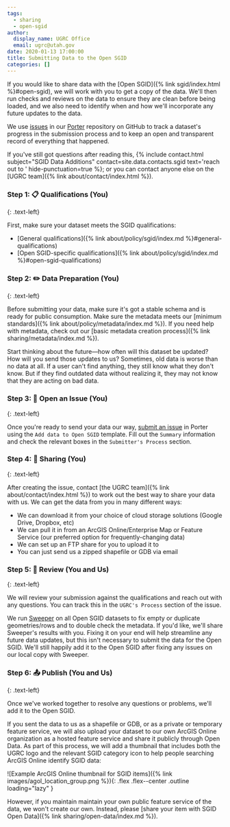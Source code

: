 ```yaml
---
tags:
  - sharing
  - open-sgid
author:
  display_name: UGRC Office
  email: ugrc@utah.gov
date: 2020-01-13 17:00:00
title: Submitting Data to the Open SGID
categories: []
---
```


If you would like to share data with the [Open SGID]({% link sgid/index.html %}#open-sgid), we will work with you to get a copy of the data. We'll then run checks and reviews on the data to ensure they are clean before being loaded, and we also need to identify when and how we'll incorporate any future updates to the data.

We use [issues](https://guides.github.com/features/issues/) in our [Porter](https://github.com/agrc/porter/issues) repository on GitHub to track a dataset's progress in the submission process and to keep an open and transparent record of everything that happened.

<!-- If you've never used GitHub issues before, click here to watch a short tutorial (TBA) about creating an issue. -->

If you've still got questions after reading this, {% include contact.html subject="SGID Data Additions" contact=site.data.contacts.sgid text='reach out to ' hide-punctuation=true %}; or you can contact anyone else on the [UGRC team]({% link about/contact/index.html %}).

### Step 1: 📋 Qualifications (You)
{: .text-left}

First, make sure your dataset meets the SGID qualifications:

- [General qualifications]({% link about/policy/sgid/index.md %}#general-qualifications)
- [Open SGID-specific qualifications]({% link about/policy/sgid/index.md %}#open-sgid-qualifications)

### Step 2: ✏️ Data Preparation (You)
{: .text-left}

Before submitting your data, make sure it's got a stable schema and is ready for public consumption. Make sure the metadata meets our [minimum standards]({% link about/policy/metadata/index.md %}). If you need help with metadata, check out our [basic metadata creation process]({% link sharing/metadata/index.md %}).

Start thinking about the future—how often will this dataset be updated? How will you send those updates to us? Sometimes, old data is worse than no data at all. If a user can't find anything, they still know what they don't know. But if they find outdated data without realizing it, they may not know that they are acting on bad data.

### Step 3: 📂 Open an Issue (You)
{: .text-left}

Once you're ready to send your data our way, [submit an issue](https://github.com/agrc/porter/issues/new/choose) in Porter using the `Add data to Open SGID` template. Fill out the `Summary` information and check the relevant boxes in the `Submitter's Process` section.

### Step 4: 💠 Sharing (You)
{: .text-left}

After creating the issue, contact [the UGRC team]({% link about/contact/index.html %}) to work out the best way to share your data with us. We can get the data from you in many different ways:

- We can download it from your choice of cloud storage solutions (Google Drive, Dropbox, etc)
- We can pull it in from an ArcGIS Online/Enterprise Map or Feature Service (our preferred option for frequently-changing data)
- We can set up an FTP share for you to upload it to
- You can just send us a zipped shapefile or GDB via email

### Step 5: 🔎 Review (You and Us)
{: .text-left}

We will review your submission against the qualifications and reach out with any questions. You can track this in the `UGRC's Process` section of the issue.

We run [Sweeper](https://github.com/agrc/sweeper) on all Open SGID datasets to fix empty or duplicate geometries/rows and to double check the metadata. If you'd like, we'll share Sweeper's results with you. Fixing it on your end will help streamline any future data updates, but this isn't necessary to submit the data for the Open SGID. We'll still happily add it to the Open SGID after fixing any issues on our local copy with Sweeper.

### Step 6: 📤 Publish (You and Us)
{: .text-left}

Once we've worked together to resolve any questions or problems, we'll add it to the Open SGID.

If you sent the data to us as a shapefile or GDB, or as a private or temporary feature service, we will also upload your dataset to our own ArcGIS Online organization as a hosted feature service and share it publicly through Open Data. As part of this process, we will add a thumbnail that includes both the UGRC logo and the relevant SGID category icon to help people searching ArcGIS Online identify SGID data:

![Example ArcGIS Online thumbnail for SGID items]({% link images/agol_location_group.png %}){: .flex .flex--center .outline loading="lazy" }

However, if you maintain maintain your own public feature service of the data, we won't create our own. Instead, please [share your item with SGID Open Data]({% link sharing/open-data/index.md %}).
